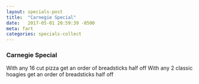 ```yaml
---
layout: specials-post
title:  "Carnegie Special"
date:   2017-05-01 20:59:39 -0500
meta: fart
categories: specials-collect
---
```


### Carnegie Special

With any 16 cut pizza get an order of breadsticks half off
With any 2 classic hoagies get an order of breadsticks half off
